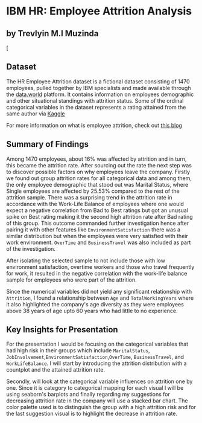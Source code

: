 # IBM HR: Employee Attrition Analysis
## by Trevlyin M.I Muzinda

[

## Dataset

The HR Employee Attrition dataset is a fictional dataset consisting of 1470 employees, pulled together by IBM specialists and made available through the [data.world](https://data.world/aaizemberg/hr-employee-attrition) platform. It contains information on employees demographic and other situational standings with attrition status.
Some of the ordinal categorical variables in the dataset represents a rating attained from the same author via [Kaggle](https://www.kaggle.com/datasets/pavansubhasht/ibm-hr-analytics-attrition-dataset)

For more information on what is employee attrition, check out [this blog](https://traqq.com/blog/employee-attrition-vs-employee-turnover-whats-the-difference/)

## Summary of Findings

Among 1470 employees, about 16% was affected by attrition and in turn, this became the attrition rate. After sourcing out the rate the next step was to discover possible factors on why employees leave the company. Firstly we found out group attrition rates for all categorical data and among them, the only employee demographic that stood out was Marital Status, where Single employees are affected by 25.53% compared to the rest of the attrition sample. There was a surprising trend in the attrition rate in accordance with the Work-Life Balance  of employees where one would expect a negative correlation from Bad to Best ratings but got an unusual spike on Best rating making it the second high attrition rate after Bad rating of this group. This outcome commanded further investigation hence after pairing it with other features like `EnvironmentSatisfaction` there was a similar distribution but when the employees were very satisfied with their work environment. `OverTime` and `BusinessTravel` was also included as part of the investigation. 

After isolating the selected sample to not include those with low environment satisfaction, overtime workers and those who travel frequently for work, it resulted in the negative correlation with the work-life balance sample for employees who were part of the attrition.

Since the numerical variables did not yield any significant relationship with `Attrition`, I found a relationship between `Age` and `TotalWorkingYears` where it also highlighted the company's age diversity as they were employees above 38 years of age upto 60 years who had little to no experience.

## Key Insights for Presentation

For the presentation I would be focusing on the categorical variables that had high risk in their groups which include `MaritalStatus`, `JobInvolvement`,`EnvironmentSatisfaction`,`OverTime`, `BusinessTravel`, and `WorkLifeBalance`. I will start by introducing the attrition distribution with a countplot and the attained attrition rate.

Secondly, will look at the categorical variable influences on attrition one by one. Since it is category to categorical mapping for each visual I will be using seaborn's barplots and finally regarding my suggestions for decreasing attrition rate in the company will use a stacked bar chart. The color palette used is to distinguish the group with a high attrition risk and for the last suggestion visual is to highlight the decrease in attrition rate.